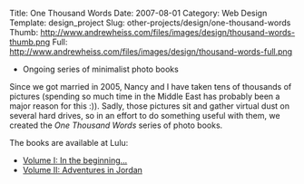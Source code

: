 Title: One Thousand Words
Date: 2007-08-01
Category: Web Design
Template: design_project
Slug: other-projects/design/one-thousand-words
Thumb: http://www.andrewheiss.com/files/images/design/thousand-words-thumb.png
Full: http://www.andrewheiss.com/files/images/design/thousand-words-full.png


* Ongoing series of minimalist photo books

Since we got married in 2005, Nancy and I have taken tens of thousands of pictures (spending so much time in the Middle East has probably been a major reason for this :)). Sadly, those pictures sit and gather virtual dust on several hard drives, so in an effort to do something useful with them, we created the *One Thousand Words* series of photo books. 

The books are available at Lulu:

* [Volume I: In the beginning…](http://www.lulu.com/product/paperback/one-thousand-words-in-the-beginning-%28vol-1%29/2307876?productTrackingContext=center_search_results)
* [Volume II: Adventures in Jordan](http://www.lulu.com/product/paperback/one-thousand-words-adventures-in-jordan-%28vol-2%29/3102564?productTrackingContext=center_search_results)
